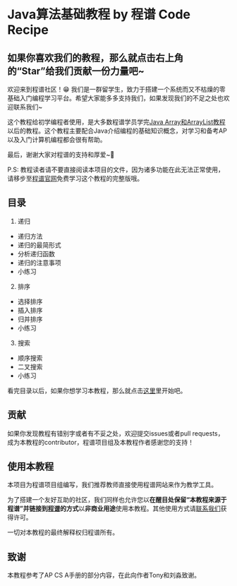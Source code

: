 # Java算法基础教程 by 程谱 Code Recipe

## 如果你喜欢我们的教程，那么就点击右上角的“Star”给我们贡献一份力量吧~

欢迎来到程谱社区！😁 我们是一群留学生，致力于搭建一个系统而又不枯燥的零基础入门编程学习平台。希望大家能多多支持我们，如果发现我们的不足之处也欢迎联系我们~

这个教程给初学编程者使用，是大多数程谱学员学完[Java Array和ArrayList教程](https://coderecipe.cn/learn/4)以后的教程。这个教程主要配合Java介绍编程的基础知识概念，对学习和备考AP以及入门计算机编程都会很有帮助。

最后，谢谢大家对程谱的支持和厚爱~💖

P.S: 教程读者请不要直接阅读本项目的文件，因为诸多功能在此无法正常使用，请移步至[程谱官网](https://coderecipe.cn/learn/5)免费学习这个教程的完整版哦。

目录
------
1. 递归
  * 递归方法
  * 递归的最简形式
  * 分析递归函数
  * 递归的注意事项
  * 小练习
2. 排序
  * 选择排序
  * 插入排序
  * 归并排序
  * 小练习
3. 搜索
  * 顺序搜索
  * 二叉搜索
  * 小练习

看完目录以后，如果你想学习本教程，那么就点击[这里](https://coderecipe.cn/learn/5)里开始吧。

贡献
------
如果你发现教程有错别字或者有不妥之处，欢迎提交issues或者pull requests，成为本教程的contributor，程谱项目组及本教程作者感谢您的支持！

使用本教程
------
本项目为程谱项目组编写，我们推荐教师直接使用程谱网站来作为教学工具。

为了搭建一个友好互助的社区，我们同样也允许您以**在醒目处保留“本教程来源于程谱”并链接到[程谱](https://coderecipe.cn/learn/5)的方式**以**非商业用途**使用本教程。其他使用方式请[联系我们](mailto:cr@coderecipe.cn)获得许可。

一切对本教程的最终解释权归程谱所有。

致谢
------
本教程参考了AP CS A手册的部分内容，在此向作者Tony和刘淼致谢。
